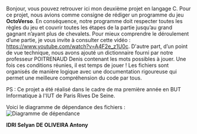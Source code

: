 Bonjour, vous pouvez retrouver ici mon deuxième projet en langage C. Pour ce projet, nous avions comme consigne de rédiger un programme du jeu **OctoVerso**. En conséquence, notre programme doit respecter toutes les règles du jeu et couvrir toutes les étapes de la partie jusqu’au grand gagnant n’ayant plus de chevalets. Pour mieux comprendre le déroulement d’une partie, je vous invite à consulter cette vidéo : https://www.youtube.com/watch?v=A4F2e_z1U0c. D'autre part, d’un point de vue technique, nous avons ajouté un dictionnaire fourni par notre professeur POITRENAUD Denis contenant les mots possibles à jouer. Une fois ces conditions réunies, il est temps de jouer ! 
Les fichiers sont organisés de manière logique avec une documentation rigoureuse qui permet une meilleure compréhension du code par tous. 

PS : Ce projet a été réalisé dans le cadre de ma première année en BUT Informatique à l'IUT de Paris Rives De Seine. 

Voici le diagramme de dépendance des fichiers : 
![Diagramme de dépendance](https://github.com/user-attachments/assets/c5e04347-986d-4967-b565-79659a88131a)



**IDRI Selyan**
**DE OLIVEIRA Antony**

